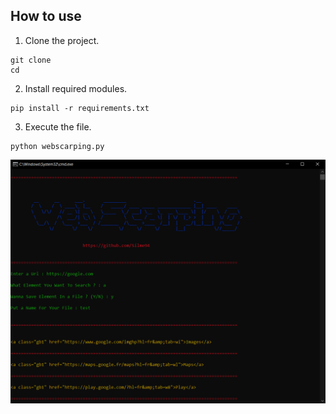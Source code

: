 ## How to use

1. Clone the project.
```
git clone
cd
```
2. Install required modules.
```
pip install -r requirements.txt
```
3. Execute the file.
```
python webscarping.py
```

![App screenshot](screenshot.png)